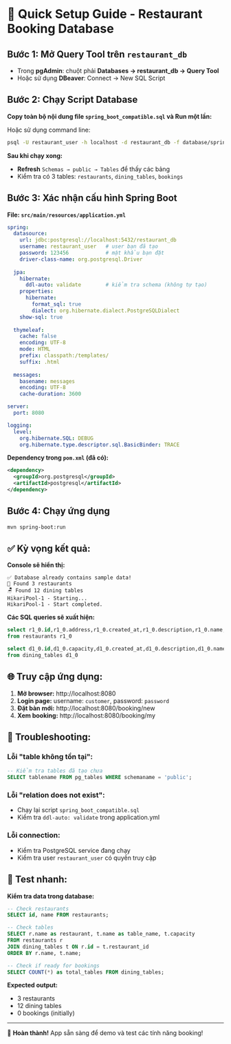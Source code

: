 # 🚀 Quick Setup Guide - Restaurant Booking Database

## Bước 1: Mở Query Tool trên `restaurant_db`

* Trong **pgAdmin**: chuột phải **Databases → restaurant_db → Query Tool**
* Hoặc sử dụng **DBeaver**: Connect → New SQL Script

## Bước 2: Chạy Script Database

**Copy toàn bộ nội dung file `spring_boot_compatible.sql` và Run một lần:**

Hoặc sử dụng command line:
```bash
psql -U restaurant_user -h localhost -d restaurant_db -f database/spring_boot_compatible.sql
```

**Sau khi chạy xong:** 
- **Refresh** `Schemas → public → Tables` để thấy các bảng
- Kiểm tra có 3 tables: `restaurants`, `dining_tables`, `bookings`

## Bước 3: Xác nhận cấu hình Spring Boot

**File: `src/main/resources/application.yml`**
```yaml
spring:
  datasource:
    url: jdbc:postgresql://localhost:5432/restaurant_db
    username: restaurant_user   # user bạn đã tạo
    password: 123456            # mật khẩu bạn đặt
    driver-class-name: org.postgresql.Driver
  
  jpa:
    hibernate:
      ddl-auto: validate        # kiểm tra schema (không tự tạo)
    properties:
      hibernate:
        format_sql: true
        dialect: org.hibernate.dialect.PostgreSQLDialect
    show-sql: true
  
  thymeleaf:
    cache: false
    encoding: UTF-8
    mode: HTML
    prefix: classpath:/templates/
    suffix: .html
  
  messages:
    basename: messages
    encoding: UTF-8
    cache-duration: 3600

server:
  port: 8080

logging:
  level:
    org.hibernate.SQL: DEBUG
    org.hibernate.type.descriptor.sql.BasicBinder: TRACE
```

**Dependency trong `pom.xml` (đã có):**
```xml
<dependency>
  <groupId>org.postgresql</groupId>
  <artifactId>postgresql</artifactId>
</dependency>
```

## Bước 4: Chạy ứng dụng

```bash
mvn spring-boot:run
```

## ✅ Kỳ vọng kết quả:

**Console sẽ hiển thị:**
```
✅ Database already contains sample data!
📍 Found 3 restaurants
🪑 Found 12 dining tables
HikariPool-1 - Starting...
HikariPool-1 - Start completed.
```

**Các SQL queries sẽ xuất hiện:**
```sql
select r1_0.id,r1_0.address,r1_0.created_at,r1_0.description,r1_0.name,r1_0.phone,r1_0.updated_at 
from restaurants r1_0

select d1_0.id,d1_0.capacity,d1_0.created_at,d1_0.description,d1_0.name,d1_0.restaurant_id,d1_0.updated_at 
from dining_tables d1_0
```

## 🌐 Truy cập ứng dụng:

1. **Mở browser:** http://localhost:8080
2. **Login page:** username: `customer`, password: `password`
3. **Đặt bàn mới:** http://localhost:8080/booking/new
4. **Xem booking:** http://localhost:8080/booking/my

## 🔧 Troubleshooting:

### Lỗi "table không tồn tại":
```sql
-- Kiểm tra tables đã tạo chưa
SELECT tablename FROM pg_tables WHERE schemaname = 'public';
```

### Lỗi "relation does not exist":
- Chạy lại script `spring_boot_compatible.sql`
- Kiểm tra `ddl-auto: validate` trong application.yml

### Lỗi connection:
- Kiểm tra PostgreSQL service đang chạy
- Kiểm tra user `restaurant_user` có quyền truy cập

## 🎯 Test nhanh:

**Kiểm tra data trong database:**
```sql
-- Check restaurants
SELECT id, name FROM restaurants;

-- Check tables
SELECT r.name as restaurant, t.name as table_name, t.capacity 
FROM restaurants r 
JOIN dining_tables t ON r.id = t.restaurant_id 
ORDER BY r.name, t.name;

-- Check if ready for bookings
SELECT COUNT(*) as total_tables FROM dining_tables;
```

**Expected output:**
- 3 restaurants
- 12 dining tables  
- 0 bookings (initially)

---

🎉 **Hoàn thành!** App sẵn sàng để demo và test các tính năng booking! 